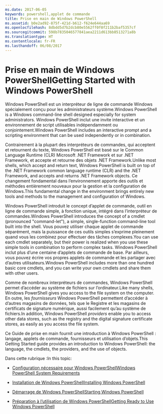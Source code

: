 ```yaml
---
ms.date: 2017-06-05
keywords: powershell,applet de commande
title: Prise en main de Windows PowerShell
ms.assetid: b0e2ad92-875f-421d-b612-f624e644aa69
ms.openlocfilehash: 8dbdd5d7b2dcb80e5562ff0f0f211b2baf5357cf
ms.sourcegitcommit: 598b7835046577841aea2211d613bb8513271a8b
ms.translationtype: HT
ms.contentlocale: fr-FR
ms.lasthandoff: 06/08/2017
---
```

# <a name="getting-started-with-windows-powershell"></a><span data-ttu-id="53e41-103">Prise en main de Windows PowerShell</span><span class="sxs-lookup"><span data-stu-id="53e41-103">Getting Started with Windows PowerShell</span></span>
<span data-ttu-id="53e41-104">Windows PowerShell est un interpréteur de ligne de commande Windows spécialement conçu pour les administrateurs système.</span><span class="sxs-lookup"><span data-stu-id="53e41-104">Windows PowerShell is a Windows command-line shell designed especially for system administrators.</span></span> <span data-ttu-id="53e41-105">Windows PowerShell inclut une invite interactive et un environnement de script utilisables indépendamment ou conjointement.</span><span class="sxs-lookup"><span data-stu-id="53e41-105">Windows PowerShell includes an interactive prompt and a scripting environment that can be used independently or in combination.</span></span>

<span data-ttu-id="53e41-106">Contrairement à la plupart des interpréteurs de commandes, qui acceptent et retournent du texte, Windows PowerShell est basé sur le Common Language Runtime (CLR) Microsoft .NET Framework et sur .NET Framework, et accepte et retourne des objets .NET Framework.</span><span class="sxs-lookup"><span data-stu-id="53e41-106">Unlike most shells, which accept and return text, Windows PowerShell is built on top of the .NET Framework common language runtime (CLR) and the .NET Framework, and accepts and returns .NET Framework objects.</span></span> <span data-ttu-id="53e41-107">Ce changement fondamental dans l’environnement apporte des outils et méthodes entièrement nouveaux pour la gestion et la configuration de Windows.</span><span class="sxs-lookup"><span data-stu-id="53e41-107">This fundamental change in the environment brings entirely new tools and methods to the management and configuration of Windows.</span></span>

<span data-ttu-id="53e41-108">Windows PowerShell introduit le concept d’applet de commande, outil en ligne de commande simple, à fonction unique, intégré dans l’interpréteur de commandes.</span><span class="sxs-lookup"><span data-stu-id="53e41-108">Windows PowerShell introduces the concept of a cmdlet (pronounced "command-let"), a simple, single-function command-line tool built into the shell.</span></span> <span data-ttu-id="53e41-109">Vous pouvez utiliser chaque applet de commande séparément, mais la puissance de ces outils simples s’exprime pleinement quand vous les combinez pour effectuer des tâches complexes.</span><span class="sxs-lookup"><span data-stu-id="53e41-109">You can use each cmdlet separately, but their power is realized when you use these simple tools in combination to perform complex tasks.</span></span> <span data-ttu-id="53e41-110">Windows PowerShell inclut plus d’une centaine d’applets de commande de base. Par ailleurs, vous pouvez écrire vos propres applets de commande et les partager avec d’autres utilisateurs.</span><span class="sxs-lookup"><span data-stu-id="53e41-110">Windows PowerShell includes more than one hundred basic core cmdlets, and you can write your own cmdlets and share them with other users.</span></span>

<span data-ttu-id="53e41-111">Comme de nombreux interpréteurs de commandes, Windows PowerShell permet d’accéder au système de fichiers sur l’ordinateur.</span><span class="sxs-lookup"><span data-stu-id="53e41-111">Like many shells, Windows PowerShell gives you access to the file system on the computer.</span></span> <span data-ttu-id="53e41-112">En outre, les *fournisseurs* Windows PowerShell permettent d’accéder à d’autres magasins de données, tels que le Registre et les magasins de certificats de signature numérique, aussi facilement qu’au système de fichiers.</span><span class="sxs-lookup"><span data-stu-id="53e41-112">In addition, Windows PowerShell *providers* enable you to access other data stores, such as the registry and the digital signature certificate stores, as easily as you access the file system.</span></span>

<span data-ttu-id="53e41-113">Ce Guide de prise en main fournit une introduction à Windows PowerShell : langage, applets de commande, fournisseurs et utilisation d’objets.</span><span class="sxs-lookup"><span data-stu-id="53e41-113">This Getting Started guide provides an introduction to Windows PowerShell: the language, the cmdlets, the providers, and the use of objects.</span></span>

<span data-ttu-id="53e41-114">Dans cette rubrique :</span><span class="sxs-lookup"><span data-stu-id="53e41-114">In this topic:</span></span>

-   [<span data-ttu-id="53e41-115">Configuration nécessaire pour Windows PowerShell</span><span class="sxs-lookup"><span data-stu-id="53e41-115">Windows PowerShell System Requirements</span></span>](../setup/Windows-PowerShell-System-Requirements.md)

-   [<span data-ttu-id="53e41-116">Installation de Windows PowerShell</span><span class="sxs-lookup"><span data-stu-id="53e41-116">Installing Windows PowerShell</span></span>](../setup/Installing-Windows-PowerShell.md)

-   [<span data-ttu-id="53e41-117">Démarrage de Windows PowerShell</span><span class="sxs-lookup"><span data-stu-id="53e41-117">Starting Windows PowerShell</span></span>](../setup/Starting-Windows-PowerShell.md)

-   [<span data-ttu-id="53e41-118">Préparation à l’utilisation de Windows PowerShell</span><span class="sxs-lookup"><span data-stu-id="53e41-118">Getting Ready to Use Windows PowerShell</span></span>](Getting-Ready-to-Use-Windows-PowerShell.md)

